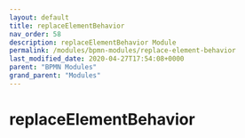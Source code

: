 ```yaml
---
layout: default
title: replaceElementBehavior 
nav_order: 58
description: replaceElementBehavior Module
permalink: /modules/bpmn-modules/replace-element-behavior
last_modified_date: 2020-04-27T17:54:08+0000
parent: "BPMN Modules"
grand_parent: "Modules"
---
```


# replaceElementBehavior